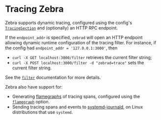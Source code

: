 # Tracing Zebra

Zebra supports dynamic tracing, configured using the config's 
[`TracingSection`][tracing_section] and (optionally) an HTTP RPC endpoint.

If the `endpoint_addr` is specified, `zebrad` will open an HTTP endpoint
allowing dynamic runtime configuration of the tracing filter. For instance,
if the config had `endpoint_addr = '127.0.0.1:3000'`, then

* `curl -X GET localhost:3000/filter` retrieves the current filter string;
* `curl -X POST localhost:3000/filter -d "zebrad=trace"` sets the current filter string.

See the [`filter`][filter] documentation for more details.

Zebra also have support for:

* Generating [flamegraphs] of tracing spans, configured using the
[`flamegraph`][flamegraph] option.
* Sending tracing spans and events to [systemd-journald][systemd_journald],
on Linux distributions that use `systemd`.

[tracing_section]: https://doc.zebra.zfnd.org/zebrad/config/struct.TracingSection.html
[filter]: https://doc.zebra.zfnd.org/zebrad/config/struct.TracingSection.html#structfield.filter
[flamegraph]: https://doc.zebra.zfnd.org/zebrad/config/struct.TracingSection.html#structfield.flamegraph
[flamegraphs]: http://www.brendangregg.com/flamegraphs.html
[systemd_journald]: https://www.freedesktop.org/software/systemd/man/systemd-journald.service.html
